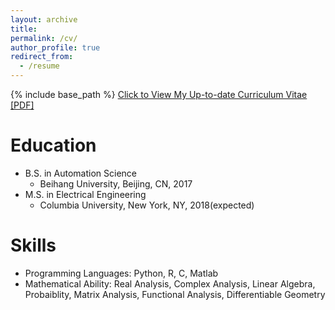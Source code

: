```yaml
---
layout: archive
title:
permalink: /cv/
author_profile: true
redirect_from:
  - /resume
---
```


{% include base_path %}
[Click to View My Up-to-date Curriculum Vitae [PDF]](http://Wei-kang-Wang.github.io/files/resume_wkwang.pdf)

Education
======
* B.S. in Automation Science
  * Beihang University, Beijing, CN, 2017
* M.S. in Electrical Engineering
  * Columbia University, New York, NY, 2018(expected)
  
Skills
======
* Programming Languages: Python, R, C, Matlab
* Mathematical Ability: Real Analysis, Complex Analysis, Linear Algebra, Probaiblity, Matrix Analysis, Functional Analysis, Differentiable Geometry

<!--Publications
======
  <ul>{% for post in site.publications %}
    {% include archive-single-cv.html %}
  {% endfor %}</ul>
Talks
======
  <ul>{% for post in site.talks %}
    {% include archive-single-talk-cv.html %}
  {% endfor %}</ul> 
Teaching
======
  <ul>{% for post in site.teaching %}
    {% include archive-single-cv.html %}
  {% endfor %}</ul>  
Service and leadership
======
* Currently signed in to 43 different slack teams-->
